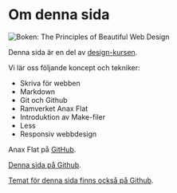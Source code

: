 Om denna sida
==============================================

<img class="article-img" src="image/design.jpg?w=500" alt="Boken: The Principles of Beautiful Web Design">

Denna sida är en del av [design-kursen](http://dbwebb.se/design).

Vi lär oss följande koncept och tekniker:

* Skriva för webben
* Markdown
* Git och Github
* Ramverket Anax Flat
* Introduktion av Make-filer
* Less
* Responsiv webbdesign


Anax Flat på [GitHub](https://github.com/canax/anax-flat).

[Denna sida på Github](https://github.com/emsa16/Anax-Flat).

[Temat för denna sida finns också på Github](https://github.com/emsa16/anax-flat-theme).
